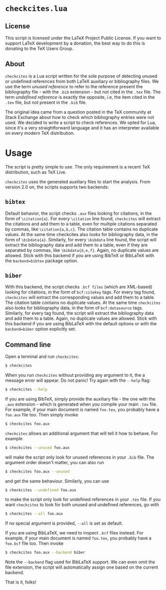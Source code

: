 # `checkcites.lua`


## License

This script is licensed under the LaTeX Project Public License.
If you want to support LaTeX development by a donation, the best
way to do this is donating to the TeX Users Group.

## About

`checkcites` is a Lua script written for the sole purpose of detecting
unused or undefined references from both LaTeX auxiliary or bibliography
files. We use the term *unused reference* to refer to the reference
present the bibliography file - with the `.bib` extension - but not
cited in the `.tex` file. The term *undefined reference* is exactly the
opposite, i.e, the item cited in the `.tex` file, but not present in the
`.bib` file.

The original idea came from a question posted in the TeX community at
Stack Exchange about how to check which bibliography entries were not
used. We decided to write a script to check references. We opted for
Lua, since it's a very straightforward language and it has an
interpreter available on every modern TeX distribution.

# Usage

The script is pretty simple to use. The only requirement is a recent
TeX distribution, such as TeX Live.

`checkcites` uses the generated auxiliary files to start the analysis.
From version 2.0 on, the scripts supports two backends:

## `bibtex`

Default behavior, the script checks `.aux` files looking for citations,
in the form of `\citation{a}`. For every `\citation` line found, `checkcites`
will extract the citations and add them to a table, even for multiple
citations separated by commas, like `\citation{a,b,c}`. The citation
table contains no duplicate values. At the same time checkcites also
looks for bibliography data, in the form of `\bibdata{a}`. Similarly,
for every `\bibdata` line found, the script will extract the bibliography
data and add them to a table, even if they are separated by commas, like
`\bibdata{d,e,f}`. Again, no duplicate values are allowed. Stick with this
backend if you are using BibTeX or BibLaTeX with the `backend=bibtex`
package option.

## `biber`

With this backend, the script checks `.bcf files` (which are XML-based)
looking for citations, in the form of `bcf:citekey` tags. For every tag
found, `checkcites` will extract the corresponding values and add them to
a table. The citation table contains no duplicate values. At the same
time `checkcites` also looks for bibliography data, in the form of
`bcf:datasource` tags. Similarly, for every tag found, the script will
extract the bibliography data and add them to a table. Again, no duplicate
values are allowed. Stick with this backend if you are using BibLaTeX with
the default options or with the `backend=biber` option explicitly set.

## Command line

Open a terminal and run `checkcites`:

```bash
$ checkcites
```

When you run `checkcites` without providing any argument to it, the a message
error will appear. Do not panic! Try again with the `--help` flag:

```bash
$ checkcites --help
```

If you are using BibTeX, simply provide the auxiliary file - the one with
the `.aux` extension - which is generated when you compile your main `.tex`
file. For example, if your main document is named `foo.tex`, you probably
have a `foo.aux` file too. Then simply invoke

```bash
$ checkcites foo.aux
```

`checkcites` allows an additional argument that will tell it how to
behave. For example

```bash
$ checkcites --unused foo.aux
```

will make the script only look for unused references in your `.bib`
file. The argument order doesn't matter, you can also run

```bash
$ checkcites foo.aux --unused
```

and get the same behaviour. Similarly, you can use

```bash
$ checkcites --undefined foo.aux
```

to make the script only look for undefined references in your
`.tex` file. If you want `checkcites` to look for both unused and
undefined references, go with

```bash
$ checkcites --all foo.aux
```

If no special argument is provided, `--all` is set as default.

If you are using BibLaTeX, we need to inspect `.bcf` files instead. For
example, if your main document is named `foo.tex`, you probably have a
`foo.bcf` file too. Then invoke

```bash
$ checkcites foo.aux --backend biber
```

Note the `--backend` flag used for BibLaTeX support. We can even omit the
file extension, the script will automatically assign one based on the
current backend.

That is it, folks!
